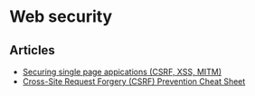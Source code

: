# Web security

## Articles

 * [Securing single page appications (CSRF, XSS, MITM)](https://stormpath.com/blog/secure-single-page-app-problem)
 * [Cross-Site Request Forgery (CSRF) Prevention Cheat Sheet](https://www.owasp.org/index.php/Cross-Site_Request_Forgery_%28CSRF%29_Prevention_Cheat_Sheet)


